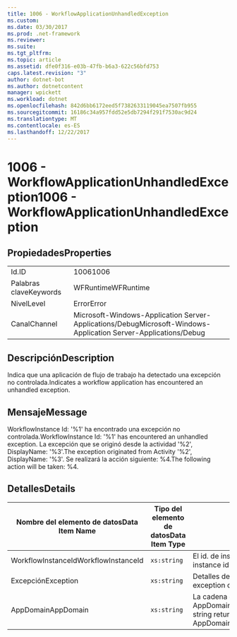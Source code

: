 ```yaml
---
title: 1006 - WorkflowApplicationUnhandledException
ms.custom: 
ms.date: 03/30/2017
ms.prod: .net-framework
ms.reviewer: 
ms.suite: 
ms.tgt_pltfrm: 
ms.topic: article
ms.assetid: dfe0f316-e03b-47fb-b6a3-622c56bfd753
caps.latest.revision: "3"
author: dotnet-bot
ms.author: dotnetcontent
manager: wpickett
ms.workload: dotnet
ms.openlocfilehash: 842d6bb6172eed5f7382633119045ea7507fb955
ms.sourcegitcommit: 16186c34a957fdd52e5db7294f291f7530ac9d24
ms.translationtype: MT
ms.contentlocale: es-ES
ms.lasthandoff: 12/22/2017
---
```

# <a name="1006---workflowapplicationunhandledexception"></a><span data-ttu-id="91107-102">1006 - WorkflowApplicationUnhandledException</span><span class="sxs-lookup"><span data-stu-id="91107-102">1006 - WorkflowApplicationUnhandledException</span></span>
## <a name="properties"></a><span data-ttu-id="91107-103">Propiedades</span><span class="sxs-lookup"><span data-stu-id="91107-103">Properties</span></span>  
  
|||  
|-|-|  
|<span data-ttu-id="91107-104">Id.</span><span class="sxs-lookup"><span data-stu-id="91107-104">ID</span></span>|<span data-ttu-id="91107-105">1006</span><span class="sxs-lookup"><span data-stu-id="91107-105">1006</span></span>|  
|<span data-ttu-id="91107-106">Palabras clave</span><span class="sxs-lookup"><span data-stu-id="91107-106">Keywords</span></span>|<span data-ttu-id="91107-107">WFRuntime</span><span class="sxs-lookup"><span data-stu-id="91107-107">WFRuntime</span></span>|  
|<span data-ttu-id="91107-108">Nivel</span><span class="sxs-lookup"><span data-stu-id="91107-108">Level</span></span>|<span data-ttu-id="91107-109">Error</span><span class="sxs-lookup"><span data-stu-id="91107-109">Error</span></span>|  
|<span data-ttu-id="91107-110">Canal</span><span class="sxs-lookup"><span data-stu-id="91107-110">Channel</span></span>|<span data-ttu-id="91107-111">Microsoft-Windows-Application Server-Applications/Debug</span><span class="sxs-lookup"><span data-stu-id="91107-111">Microsoft-Windows-Application Server-Applications/Debug</span></span>|  
  
## <a name="description"></a><span data-ttu-id="91107-112">Descripción</span><span class="sxs-lookup"><span data-stu-id="91107-112">Description</span></span>  
 <span data-ttu-id="91107-113">Indica que una aplicación de flujo de trabajo ha detectado una excepción no controlada.</span><span class="sxs-lookup"><span data-stu-id="91107-113">Indicates a workflow application has encountered an unhandled exception.</span></span>  
  
## <a name="message"></a><span data-ttu-id="91107-114">Mensaje</span><span class="sxs-lookup"><span data-stu-id="91107-114">Message</span></span>  
 <span data-ttu-id="91107-115">WorkflowInstance Id: '%1' ha encontrado una excepción no controlada.</span><span class="sxs-lookup"><span data-stu-id="91107-115">WorkflowInstance Id: '%1' has encountered an unhandled exception.</span></span>  <span data-ttu-id="91107-116">La excepción que se originó desde la actividad '%2', DisplayName: '%3'.</span><span class="sxs-lookup"><span data-stu-id="91107-116">The exception originated from Activity '%2', DisplayName: '%3'.</span></span>  <span data-ttu-id="91107-117">Se realizará la acción siguiente: %4.</span><span class="sxs-lookup"><span data-stu-id="91107-117">The following action will be taken: %4.</span></span>  
  
## <a name="details"></a><span data-ttu-id="91107-118">Detalles</span><span class="sxs-lookup"><span data-stu-id="91107-118">Details</span></span>  
  
|<span data-ttu-id="91107-119">Nombre del elemento de datos</span><span class="sxs-lookup"><span data-stu-id="91107-119">Data Item Name</span></span>|<span data-ttu-id="91107-120">Tipo del elemento de datos</span><span class="sxs-lookup"><span data-stu-id="91107-120">Data Item Type</span></span>|<span data-ttu-id="91107-121">Descripción</span><span class="sxs-lookup"><span data-stu-id="91107-121">Description</span></span>|  
|--------------------|--------------------|-----------------|  
|<span data-ttu-id="91107-122">WorkflowInstanceId</span><span class="sxs-lookup"><span data-stu-id="91107-122">WorkflowInstanceId</span></span>|`xs:string`|<span data-ttu-id="91107-123">El id. de instancia del flujo de trabajo.</span><span class="sxs-lookup"><span data-stu-id="91107-123">The instance id for the workflow</span></span>|  
|<span data-ttu-id="91107-124">Excepción</span><span class="sxs-lookup"><span data-stu-id="91107-124">Exception</span></span>|`xs:string`|<span data-ttu-id="91107-125">Detalles de la excepción para la excepción</span><span class="sxs-lookup"><span data-stu-id="91107-125">The exception details for the exception</span></span>|  
|<span data-ttu-id="91107-126">AppDomain</span><span class="sxs-lookup"><span data-stu-id="91107-126">AppDomain</span></span>|`xs:string`|<span data-ttu-id="91107-127">La cadena devuelta por AppDomain.CurrentDomain.FriendlyName.</span><span class="sxs-lookup"><span data-stu-id="91107-127">The string returned by AppDomain.CurrentDomain.FriendlyName.</span></span>|
